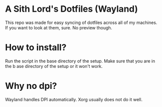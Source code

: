 # A Sith Lord's Dotfiles (Wayland)

This repo was made for easy syncing of dotfiles across all of my machines. If you want to look at them, sure. No preview though.

# How to install?

Run the script in the base directory of the setup. Make sure that you are in the b
ase directory of the setup or it won't work.

# Why no dpi?

Wayland handles DPI automatically. Xorg usually does not do it well.
